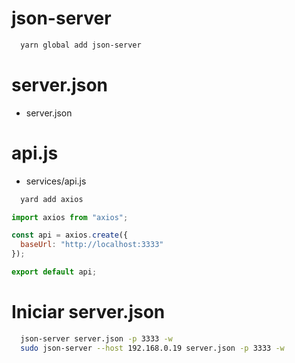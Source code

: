 # json-server

```sh
  yarn global add json-server
```

# server.json

- server.json

# api.js

- services/api.js

```sh
  yard add axios
```

```js
import axios from "axios";

const api = axios.create({
  baseUrl: "http://localhost:3333"
});

export default api;
```

# Iniciar server.json

```sh
  json-server server.json -p 3333 -w
  sudo json-server --host 192.168.0.19 server.json -p 3333 -w
```
